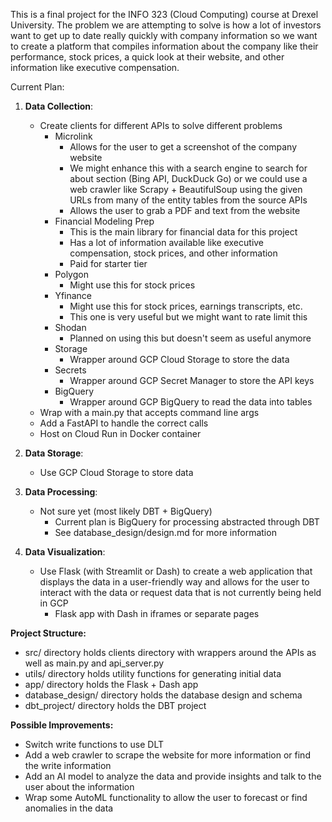 This is a final project for the INFO 323 (Cloud Computing) course at Drexel University. 
The problem we are attempting to solve is how a lot of investors want to get up to date really quickly with 
company information so we want to create a platform that compiles information about the company like their performance, stock prices, a quick look at their website, and other information like executive compensation.

Current Plan:

1. **Data Collection**:
    - Create clients for different APIs to solve different problems
        - Microlink
            - Allows for the user to get a screenshot of the company website
            - We might enhance this with a search engine to search for about section (Bing API, DuckDuck Go) or we could use a web crawler like Scrapy + BeautifulSoup using the given URLs from many of the entity tables from the source APIs
            - Allows the user to grab a PDF and text from the website
        - Financial Modeling Prep
            - This is the main library for financial data for this project
            - Has a lot of information available like executive compensation, stock prices, and other information
            - Paid for starter tier
        - Polygon
            - Might use this for stock prices
        - Yfinance
            - Might use this for stock prices, earnings transcripts, etc.
            - This one is very useful but we might want to rate limit this
        - Shodan
            - Planned on using this but doesn't seem as useful anymore
        - Storage
            - Wrapper around GCP Cloud Storage to store the data
        - Secrets
            - Wrapper around GCP Secret Manager to store the API keys
        - BigQuery
            - Wrapper around GCP BigQuery to read the data into tables
    - Wrap with a main.py that accepts command line args
    - Add a FastAPI to handle the correct calls
    - Host on Cloud Run in Docker container

2. **Data Storage**:
    - Use GCP Cloud Storage to store data

3. **Data Processing**:
    - Not sure yet (most likely DBT + BigQuery)
        - Current plan is BigQuery for processing abstracted through DBT
        - See database_design/design.md for more information

4. **Data Visualization**:
    - Use Flask (with Streamlit or Dash) to create a web application that displays the data in a user-friendly way and allows for the user to interact with the data or request data that is not currently being held in GCP
        - Flask app with Dash in iframes or separate pages

**Project Structure:**
- src/ directory holds clients directory with wrappers around the APIs as well as main.py and api_server.py
- utils/ directory holds utility functions for generating initial data
- app/ directory holds the Flask + Dash app
- database_design/ directory holds the database design and schema
- dbt_project/ directory holds the DBT project

**Possible Improvements:**
- Switch write functions to use DLT
- Add a web crawler to scrape the website for more information or find the write information
- Add an AI model to analyze the data and provide insights and talk to the user about the information
- Wrap some AutoML functionality to allow the user to forecast or find anomalies in the data